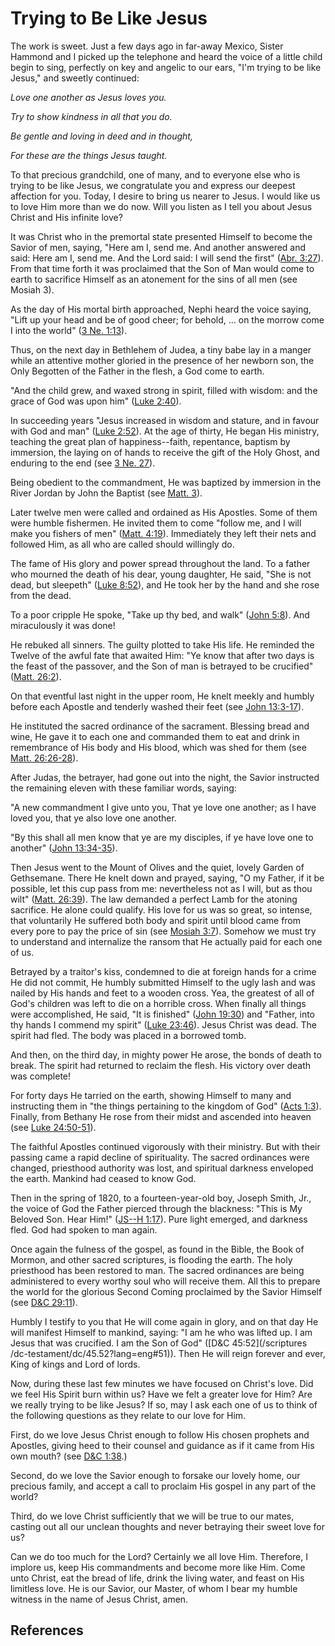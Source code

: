 # Trying to Be Like Jesus

The work is sweet. Just a few days ago in far-away Mexico, Sister Hammond and
I picked up the telephone and heard the voice of a little child begin to sing,
perfectly on key and angelic to our ears, "I'm trying to be like Jesus," and
sweetly continued:

_Love one another as Jesus loves you._

_Try to show kindness in all that you do._

_Be gentle and loving in deed and in thought,_

_For these are the things Jesus taught._

To that precious grandchild, one of many, and to everyone else who is trying
to be like Jesus, we congratulate you and express our deepest affection for
you. Today, I desire to bring us nearer to Jesus. I would like us to love Him
more than we do now. Will you listen as I tell you about Jesus Christ and His
infinite love?

It was Christ who in the premortal state presented Himself to become the
Savior of men, saying, "Here am I, send me. And another answered and said:
Here am I, send me. And the Lord said: I will send the first" ([Abr.
3:27](/scriptures/pgp/abr/3.27?lang=eng#26)). From that time forth it was
proclaimed that the Son of Man would come to earth to sacrifice Himself as an
atonement for the sins of all men (see Mosiah 3).

As the day of His mortal birth approached, Nephi heard the voice saying, "Lift
up your head and be of good cheer; for behold, ... on the morrow come I into the
world" ([3 Ne. 1:13](/scriptures/bofm/3-ne/1.13?lang=eng#12)).

Thus, on the next day in Bethlehem of Judea, a tiny babe lay in a manger while
an attentive mother gloried in the presence of her newborn son, the Only
Begotten of the Father in the flesh, a God come to earth.

"And the child grew, and waxed strong in spirit, filled with wisdom: and the
grace of God was upon him" ([Luke
2:40](/scriptures/nt/luke/2.40?lang=eng#39)).

In succeeding years "Jesus increased in wisdom and stature, and in favour with
God and man" ([Luke 2:52](/scriptures/nt/luke/2.52?lang=eng#51)). At the age
of thirty, He began His ministry, teaching the great plan of happiness--faith,
repentance, baptism by immersion, the laying on of hands to receive the gift
of the Holy Ghost, and enduring to the end (see [3 Ne.
27](/scriptures/bofm/3-ne/27?lang=eng)).

Being obedient to the commandment, He was baptized by immersion in the River
Jordan by John the Baptist (see [Matt. 3](/scriptures/nt/matt/3?lang=eng)).

Later twelve men were called and ordained as His Apostles. Some of them were
humble fishermen. He invited them to come "follow me, and I will make you
fishers of men" ([Matt. 4:19](/scriptures/nt/matt/4.19?lang=eng#18)).
Immediately they left their nets and followed Him, as all who are called
should willingly do.

The fame of His glory and power spread throughout the land. To a father who
mourned the death of his dear, young daughter, He said, "She is not dead, but
sleepeth" ([Luke 8:52](/scriptures/nt/luke/8.52?lang=eng#51)), and He took her
by the hand and she rose from the dead.

To a poor cripple He spoke, "Take up thy bed, and walk" ([John
5:8](/scriptures/nt/john/5.8?lang=eng#7)). And miraculously it was done!

He rebuked all sinners. The guilty plotted to take His life. He reminded the
Twelve of the awful fate that awaited Him: "Ye know that after two days is the
feast of the passover, and the Son of man is betrayed to be crucified" ([Matt.
26:2](/scriptures/nt/matt/26.2?lang=eng#1)).

On that eventful last night in the upper room, He knelt meekly and humbly
before each Apostle and tenderly washed their feet (see [John
13:3-17](/scriptures/nt/john/13.3-17?lang=eng#2)).

He instituted the sacred ordinance of the sacrament. Blessing bread and wine,
He gave it to each one and commanded them to eat and drink in remembrance of
His body and His blood, which was shed for them (see [Matt.
26:26-28](/scriptures/nt/matt/26.26-28?lang=eng#25)).

After Judas, the betrayer, had gone out into the night, the Savior instructed
the remaining eleven with these familiar words, saying:

"A new commandment I give unto you, That ye love one another; as I have loved
you, that ye also love one another.

"By this shall all men know that ye are my disciples, if ye have love one to
another" ([John 13:34-35](/scriptures/nt/john/13.34-35?lang=eng#33)).

Then Jesus went to the Mount of Olives and the quiet, lovely Garden of
Gethsemane. There He knelt down and prayed, saying, "O my Father, if it be
possible, let this cup pass from me: nevertheless not as I will, but as thou
wilt" ([Matt. 26:39](/scriptures/nt/matt/26.39?lang=eng#38)). The law demanded
a perfect Lamb for the atoning sacrifice. He alone could qualify. His love for
us was so great, so intense, that voluntarily He suffered both body and spirit
until blood came from every pore to pay the price of sin (see [Mosiah
3:7](/scriptures/bofm/mosiah/3.7?lang=eng#6)). Somehow we must try to
understand and internalize the ransom that He actually paid for each one of
us.

Betrayed by a traitor's kiss, condemned to die at foreign hands for a crime He
did not commit, He humbly submitted Himself to the ugly lash and was nailed by
His hands and feet to a wooden cross. Yea, the greatest of all of God's
children was left to die on a horrible cross. When finally all things were
accomplished, He said, "It is finished" ([John
19:30](/scriptures/nt/john/19.30?lang=eng#29)) and "Father, into thy hands I
commend my spirit" ([Luke 23:46](/scriptures/nt/luke/23.46?lang=eng#45)).
Jesus Christ was dead. The spirit had fled. The body was placed in a borrowed
tomb.

And then, on the third day, in mighty power He arose, the bonds of death to
break. The spirit had returned to reclaim the flesh. His victory over death
was complete!

For forty days He tarried on the earth, showing Himself to many and
instructing them in "the things pertaining to the kingdom of God" ([Acts
1:3](/scriptures/nt/acts/1.3?lang=eng#2)). Finally, from Bethany He rose from
their midst and ascended into heaven (see [Luke
24:50-51](/scriptures/nt/luke/24.50-51?lang=eng#49)).

The faithful Apostles continued vigorously with their ministry. But with their
passing came a rapid decline of spirituality. The sacred ordinances were
changed, priesthood authority was lost, and spiritual darkness enveloped the
earth. Mankind had ceased to know God.

Then in the spring of 1820, to a fourteen-year-old boy, Joseph Smith, Jr., the
voice of God the Father pierced through the blackness: "This is My Beloved
Son. Hear Him!" ([JS--H 1:17](/scriptures/pgp/js-h/1.17?lang=eng#16)). Pure
light emerged, and darkness fled. God had spoken to man again.

Once again the fulness of the gospel, as found in the Bible, the Book of
Mormon, and other sacred scriptures, is flooding the earth. The holy
priesthood has been restored to man. The sacred ordinances are being
administered to every worthy soul who will receive them. All this to prepare
the world for the glorious Second Coming proclaimed by the Savior Himself (see
[D&amp;C 29:11](/scriptures/dc-testament/dc/29.11?lang=eng#10)).

Humbly I testify to you that He will come again in glory, and on that day He
will manifest Himself to mankind, saying: "I am he who was lifted up. I am
Jesus that was crucified. I am the Son of God" ([D&amp;C 45:52](/scriptures
/dc-testament/dc/45.52?lang=eng#51)). Then He will reign forever and ever,
King of kings and Lord of lords.

Now, during these last few minutes we have focused on Christ's love. Did we
feel His Spirit burn within us? Have we felt a greater love for Him? Are we
really trying to be like Jesus? If so, may I ask each one of us to think of
the following questions as they relate to our love for Him.

First, do we love Jesus Christ enough to follow His chosen prophets and
Apostles, giving heed to their counsel and guidance as if it came from His own
mouth? (see [D&amp;C 1:38](/scriptures/dc-testament/dc/1.38?lang=eng#37).)

Second, do we love the Savior enough to forsake our lovely home, our precious
family, and accept a call to proclaim His gospel in any part of the world?

Third, do we love Christ sufficiently that we will be true to our mates,
casting out all our unclean thoughts and never betraying their sweet love for
us?

Can we do too much for the Lord? Certainly we all love Him. Therefore, I
implore us, keep His commandments and become more like Him. Come unto Christ,
eat the bread of life, drink the living water, and feast on His limitless
love. He is our Savior, our Master, of whom I bear my humble witness in the
name of Jesus Christ, amen.

## References

